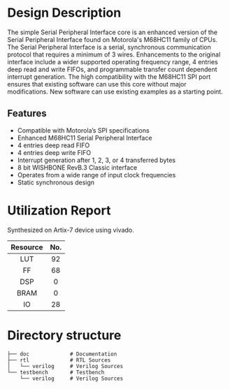 # Design Description

The simple Serial Peripheral Interface core is an enhanced version of the Serial Peripheral Interface found on Motorola's M68HC11 family of CPUs. The Serial Peripheral Interface is a serial, synchronous communication protocol that requires a minimum of 3 wires. Enhancements to the original interface include a wider supported operating frequency range, 4 entries deep read and write FIFOs, and programmable transfer count dependent interrupt generation. The high compatibility with the M68HC11 SPI port ensures that existing software can use this core without major modifications. New software can use existing examples as a starting point.

## Features

- Compatible with Motorola’s SPI specifications
- Enhanced M68HC11 Serial Peripheral Interface
- 4 entries deep read FIFO
- 4 entries deep write FIFO
- Interrupt generation after 1, 2, 3, or 4 transferred bytes
- 8 bit WISHBONE RevB.3 Classic interface
- Operates from a wide range of input clock frequencies
- Static synchronous design

# Utilization Report
Synthesized on Artix-7 device using vivado.

|Resource| No.|
|:---:|:---:|
|LUT|92|
|FF|68|
|DSP|0|
|BRAM|0|
|IO|28|

# Directory structure

    ├── doc             # Documentation
    ├── rtl             # RTL Sources
    │   └── verilog     # Verilog Sources
    └── testbench       # Testbench
        └── verilog     # Verilog Sources
